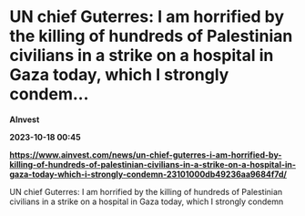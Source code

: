 # UN chief Guterres: I am horrified by the killing of hundreds of Palestinian civilians in a strike on a hospital in Gaza today, which I strongly condem...
**AInvest**

**2023-10-18 00:45**

**https://www.ainvest.com/news/un-chief-guterres-i-am-horrified-by-killing-of-hundreds-of-palestinian-civilians-in-a-strike-on-a-hospital-in-gaza-today-which-i-strongly-condemn-23101000db49236aa9684f7d/**

UN chief Guterres: I am horrified by the killing of hundreds of Palestinian civilians in a strike on a hospital in Gaza today, which I strongly condemn